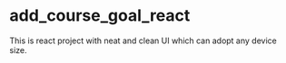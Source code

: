 # add_course_goal_react
This is react project with neat and clean UI which can adopt any device size.
